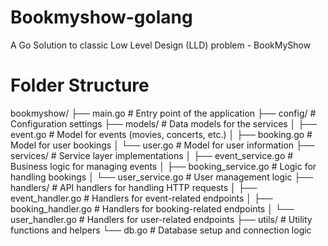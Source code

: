 # Bookmyshow-golang
A Go Solution to classic Low Level Design (LLD) problem - BookMyShow


# Folder Structure

bookmyshow/
├── main.go                 # Entry point of the application
├── config/                 # Configuration settings
├── models/                 # Data models for the services
│   ├── event.go            # Model for events (movies, concerts, etc.)
│   ├── booking.go          # Model for user bookings
│   └── user.go             # Model for user information
├── services/               # Service layer implementations
│   ├── event_service.go    # Business logic for managing events
│   ├── booking_service.go  # Logic for handling bookings
│   └── user_service.go     # User management logic
├── handlers/               # API handlers for handling HTTP requests
│   ├── event_handler.go    # Handlers for event-related endpoints
│   ├── booking_handler.go  # Handlers for booking-related endpoints
│   └── user_handler.go     # Handlers for user-related endpoints
├── utils/                  # Utility functions and helpers
└── db.go                   # Database setup and connection logic


